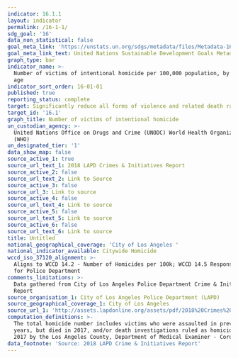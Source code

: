 ```yaml
---
indicator: 16.1.1
layout: indicator
permalink: /16-1-1/
sdg_goal: '16'
data_non_statistical: false
goal_meta_link: 'https://unstats.un.org/sdgs/metadata/files/Metadata-16-01-01.pdf '
goal_meta_link_text: United Nations Sustainable Development Goals Metadata (PDF 222 KB)
graph_type: bar
indicator_name: >-
  Number of victims of intentional homicide per 100,000 population, by sex and
  age
indicator_sort_order: 16-01-01
published: true
reporting_status: complete
target: Significantly reduce all forms of violence and related death rates everywhere
target_id: '16.1'
graph_title: Number of victims of intentional homicide
un_custodian_agency: >-
  United Nations Office on Drugs and Crime (UNODC) World Health Organization
  (WHO)
un_designated_tier: '1'
data_show_map: false
source_active_1: true
source_url_text_1: 2018 LAPD Crimes & Initiatives Report
source_active_2: false
source_url_text_2: Link to Source
source_active_3: false
source_url_3: Link to source
source_active_4: false
source_url_text_4: Link to source
source_active_5: false
source_url_text_5: Link to source
source_active_6: false
source_url_text_6: Link to source
title: Untitled
national_geographical_coverage: 'City of Los Angeles '
national_indicator_available: Citywide Homicide
wccd_iso_37120_alignment: >-
  Aligns to WCCD 14.2 - Number of Homicides per 100k; WCCD 14.5 Response Time
  for Police Department
comments_limitations: >-
  Data gathered from City of Los Angeles Police Department Crime & Initiatives
  Report
source_organisation_1: City of Los Angeles Police Department (LAPD)
source_geographical_coverage_1: City of Los Angeles
source_url_1: 'http://assets.lapdonline.org/assets/pdf/2018%20Crimes%20and%20Initiatives.pdf'
computation_definitions: >-
  The total homicide number includes victims who were assaulted in previous
  years, but died in 2017, and/or death investigations ruled as homicides in
  2017 by the Los Angeles County, Department of Medical Examiner - Coroner.
data_footnote: 'Source: 2018 LAPD Crime & Initiatives Report'
---
```

